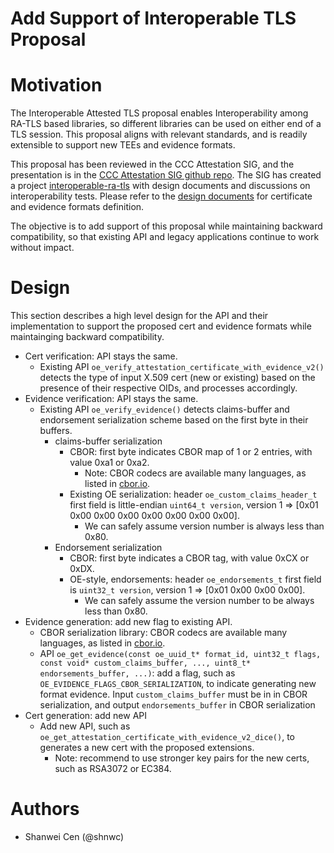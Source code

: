 Add Support of Interoperable TLS Proposal
====

# Motivation

The Interoperable Attested TLS proposal enables Interoperability among RA-TLS based libraries, so different libraries can be used on either end of a TLS session. This proposal aligns with relevant standards, and is readily extensible to support new TEEs and evidence formats.

This proposal has been reviewed in the CCC Attestation SIG, and the presentation is in the [CCC Attestation SIG github repo](https://github.com/CCC-Attestation/meetings/blob/main/materials/ShanweiCen_Interoperable_ATLS.pdf). The SIG has created a project [interoperable-ra-tls](https://github.com/ccc-attestation/interoperable-ra-tls) with design documents and discussions on interoperability tests. Please refer to the [design documents](https://github.com/CCC-Attestation/interoperable-ra-tls/tree/main/docs) for certificate and evidence formats definition.

The objective is to add support of this proposal while maintaining backward compatibility, so that existing API and legacy applications continue to work without impact.

# Design

This section describes a high level design for the API and their implementation to support the proposed cert and evidence formats while maintainging backward compatibility.

- Cert verification: API stays the same.
    - Existing API `oe_verify_attestation_certificate_with_evidence_v2()` detects the type of input X.509 cert (new or existing) based on the presence of their respective OIDs, and processes accordingly.
- Evidence verification: API stays the same.
    - Existing API `oe_verify_evidence()` detects claims-buffer and endorsement serialization scheme based on the first byte in their buffers.
        - claims-buffer serialization
            - CBOR: first byte indicates CBOR map of 1 or 2 entries, with value 0xa1 or 0xa2.
                - Note: CBOR codecs are available many languages, as listed in [cbor.io](http://cbor.io/impls.html).
            - Existing OE serialization: header `oe_custom_claims_header_t` first field is little-endian `uint64_t version`, version 1 => [0x01 0x00 0x00 0x00 0x00 0x00 0x00 0x00].
                - We can safely assume version number is always less than 0x80.
        - Endorsement serialization
            - CBOR: first byte indicates a CBOR tag, with value 0xCX or 0xDX.
            - OE-style, endorsements: header `oe_endorsements_t` first field is `uint32_t version`, version 1 => [0x01 0x00 0x00 0x00].
                - We can safely assume the version number to be always less than 0x80.
- Evidence generation: add new flag to existing API.
    - CBOR serialization library: CBOR codecs are available many languages, as listed in [cbor.io](http://cbor.io/impls.html). 
    - API `oe_get_evidence(const oe_uuid_t* format_id, uint32_t flags, const void* custom_claims_buffer, ..., uint8_t* endorsements_buffer, ...)`: add a flag, such as `OE_EVIDENCE_FLAGS_CBOR_SERIALIZATION`, to indicate generating new format evidence. Input `custom_claims_buffer` must be in in CBOR serialization, and output `endorsements_buffer` in CBOR serialization
- Cert generation: add new API
    - Add new API, such as `oe_get_attestation_certificate_with_evidence_v2_dice()`, to generates a new cert with the proposed extensions.
        - Note: recommend to use stronger key pairs for the new certs, such as RSA3072 or EC384.

# Authors

- Shanwei Cen (@shnwc)
